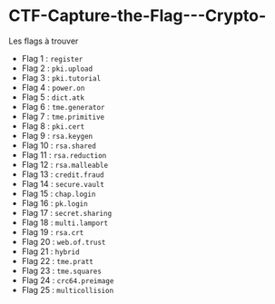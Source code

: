 # CTF-Capture-the-Flag---Crypto-

Les flags à trouver 

- Flag 1 : `register`	
- Flag 2 : `pki.upload`	
- Flag 3 : `pki.tutorial`	
- Flag 4 : `power.on`	
- Flag 5 : `dict.atk`
- Flag 6 : `tme.generator`	
- Flag 7 : `tme.primitive`
- Flag 8 : `pki.cert`
- Flag 9 : `rsa.keygen`
- Flag 10 : `rsa.shared`
- Flag 11 : `rsa.reduction`
- Flag 12 : `rsa.malleable`
- Flag 13 : `credit.fraud`
- Flag 14 : `secure.vault`
- Flag 15 : `chap.login`
- Flag 16 : `pk.login`
- Flag 17 : `secret.sharing`
- Flag 18 : `multi.lamport`
- Flag 19 : `rsa.crt`
- Flag 20 : `web.of.trust`
- Flag 21 : `hybrid`
- Flag 22 : `tme.pratt`
- Flag 23 : `tme.squares`
- Flag 24 : `crc64.preimage`
- Flag 25 : `multicollision`



